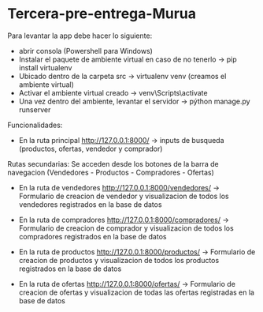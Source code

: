 # Tercera-pre-entrega-Murua

Para levantar la app debe hacer lo siguiente:

- abrir consola (Powershell para Windows)
- Instalar el paquete de ambiente virtual en caso de no tenerlo -> pip install virtualenv
- Ubicado dentro de la carpeta src -> virtualenv venv (creamos el ambiente virtual)
- Activar el ambiente virtual creado -> venv\Scripts\activate
- Una vez dentro del ambiente, levantar el servidor -> pýthon manage.py runserver

Funcionalidades:

- En la ruta principal http://127.0.0.1:8000/ -> inputs de busqueda (productos, ofertas, vendedor y comprador)

Rutas secundarias:
Se acceden desde los botones de la barra de navegacion (Vendedores - Productos - Compradores - Ofertas)

- En la ruta de vendedores http://127.0.0.1:8000/vendedores/ -> Formulario de creacion de vendedor y visualizacion de todos los vendedores registrados en la base de datos

- En la ruta de compradores http://127.0.0.1:8000/compradores/ -> Formulario de creacion de comprador y visualizacion de todos los compradores registrados en la base de datos

- En la ruta de productos http://127.0.0.1:8000/productos/ -> Formulario de creacion de productos y visualizacion de todos los productos registrados en la base de datos

- En la ruta de ofertas http://127.0.0.1:8000/ofertas/ -> Formulario de creacion de ofertas y visualizacion de todas las ofertas registradas en la base de datos